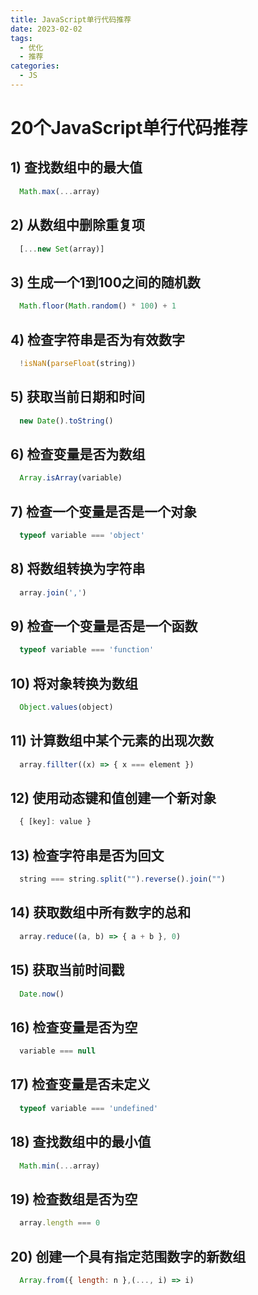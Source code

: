 ```yaml
---
title: JavaScript单行代码推荐
date: 2023-02-02
tags:
  - 优化
  - 推荐
categories:
  - JS
---
```


# 20个JavaScript单行代码推荐

## 1) 查找数组中的最大值
```javascript
  Math.max(...array)
```

## 2) 从数组中删除重复项
```javascript
  [...new Set(array)]
```

## 3) 生成一个1到100之间的随机数
```javascript
  Math.floor(Math.random() * 100) + 1
```

## 4) 检查字符串是否为有效数字
```javascript
  !isNaN(parseFloat(string))
```

## 5) 获取当前日期和时间
```javascript
  new Date().toString()
```

## 6) 检查变量是否为数组
```javascript
  Array.isArray(variable)
```

## 7) 检查一个变量是否是一个对象
```javascript
  typeof variable === 'object'
```

## 8) 将数组转换为字符串
```javascript
  array.join(',')
```

## 9) 检查一个变量是否是一个函数
```javascript
  typeof variable === 'function'
```

## 10) 将对象转换为数组
```javascript
  Object.values(object)
```

## 11) 计算数组中某个元素的出现次数
```javascript
  array.fillter((x) => { x === element })
```

## 12) 使用动态键和值创建一个新对象
```javascript
  { [key]: value }
```

## 13) 检查字符串是否为回文
```javascript
  string === string.split("").reverse().join("")
```

## 14) 获取数组中所有数字的总和
```javascript
  array.reduce((a, b) => { a + b }, 0)
```

## 15) 获取当前时间戳
```javascript
  Date.now()
```

## 16) 检查变量是否为空
```javascript
  variable === null
```

## 17) 检查变量是否未定义
```javascript
  typeof variable === 'undefined'
```

## 18) 查找数组中的最小值
```javascript
  Math.min(...array)
```

## 19) 检查数组是否为空
```javascript
  array.length === 0
```

## 20) 创建一个具有指定范围数字的新数组
```javascript
  Array.from({ length: n },(..., i) => i)
```